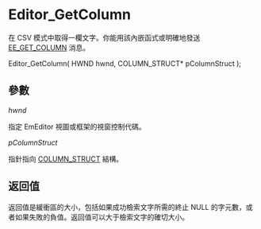 # Editor\_GetColumn

在 CSV 模式中取得一欄文字。你能用該內嵌函式或明確地發送 [EE\_GET\_COLUMN](../message/ee_get_column) 消息。

Editor\_GetColumn( HWND hwnd, COLUMN\_STRUCT\* pColumnStruct );

## 參數

_hwnd_

指定 EmEditor 視圖或框架的視窗控制代碼。

_pColumnStruct_

指針指向 [COLUMN\_STRUCT](../structure/column_struct) 結構。

## 返回值

返回值是緩衝區的大小，包括如果成功檢索文字所需的終止 NULL 的字元數，或者如果失敗的負值。返回值可以大于檢索文字的確切大小。
